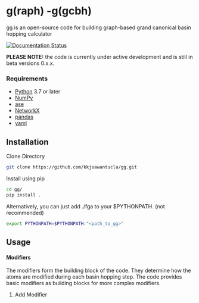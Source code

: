 
# g(raph) -g(gcbh)

gg is an open-source code for building graph-based grand canonical basin hopping calculator

[![Documentation Status](https://readthedocs.org/projects/nequip/badge/?version=latest)]()

**PLEASE NOTE:** the code is currently under active development and is still in beta versions 0.x.x.

### Requirements
- [Python](https://www.python.org/) 3.7  or later
- [NumPy](https://numpy.org/doc/stable/reference/)
- [ase](https://wiki.fysik.dtu.dk/ase/)
- [NetworkX](https://networkx.org/)
- [pandas](https://pandas.pydata.org/)
- [yaml](https://pyyaml.org/)

## Installation
Clone Directory
~~~bash
git clone https://github.com/kkjsawantucla/gg.git
~~~

Install using pip
~~~bash
cd gg/
pip install .
~~~

Alternatively, you can just add ./fga to your $PYTHONPATH. (not recommended)
~~~bash
export PYTHONPATH=$PYTHONPATH:"<path_to_gg>"
~~~

## Usage

#### Modifiers
The modifiers form the building block of the code. They determine how the atoms are modified during each basin hopping step. The code provides basic modifiers as building blocks for more complex modifiers.

1. Add Modifier
